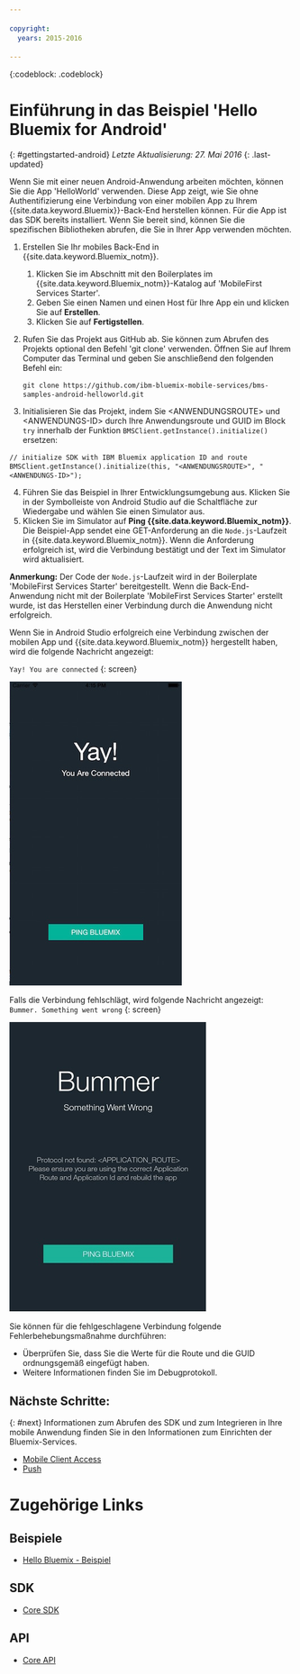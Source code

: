 ```yaml
---

copyright:
  years: 2015-2016

---
```


<!-- Attribute definitions -->
{:codeblock: .codeblock}

# Einführung in das Beispiel 'Hello Bluemix for Android'
{: #gettingstarted-android}
*Letzte Aktualisierung: 27. Mai 2016*
{: .last-updated}  

Wenn Sie mit einer neuen Android-Anwendung arbeiten möchten, können Sie die App 'HelloWorld' verwenden. Diese App zeigt, wie Sie ohne Authentifizierung eine Verbindung von einer mobilen App zu Ihrem {{site.data.keyword.Bluemix}}-Back-End herstellen können. Für die App
ist das SDK bereits installiert. Wenn Sie bereit sind, können Sie die spezifischen Bibliotheken abrufen, die Sie in Ihrer App verwenden möchten.

1. Erstellen Sie Ihr mobiles Back-End in {{site.data.keyword.Bluemix_notm}}.
    1. Klicken Sie im Abschnitt mit den Boilerplates im {{site.data.keyword.Bluemix_notm}}-Katalog auf 'MobileFirst Services Starter'.
    2. Geben Sie einen Namen und einen Host für Ihre App ein und klicken Sie auf **Erstellen**.
    3. Klicken Sie auf **Fertigstellen**.
2. Rufen Sie das Projekt aus GitHub ab. Sie können zum Abrufen des Projekts optional den Befehl 'git clone' verwenden. Öffnen Sie auf Ihrem Computer das Terminal und geben Sie anschließend den folgenden Befehl ein:
    ```
    git clone https://github.com/ibm-bluemix-mobile-services/bms-samples-android-helloworld.git
    ```

3. Initialisieren Sie das Projekt, indem Sie &lt;ANWENDUNGSROUTE&gt; und &lt;ANWENDUNGS-ID&gt; durch Ihre Anwendungsroute und GUID im Block `try` innerhalb der Funktion `BMSClient.getInstance().initialize()` ersetzen:
```
// initialize SDK with IBM Bluemix application ID and route
BMSClient.getInstance().initialize(this, "<ANWENDUNGSROUTE>", "<ANWENDUNGS-ID>");
```
4. Führen Sie das Beispiel in Ihrer Entwicklungsumgebung aus.
Klicken Sie in der Symbolleiste von Android Studio auf die Schaltfläche zur Wiedergabe und wählen Sie einen Simulator aus.
5. Klicken Sie im Simulator auf **Ping {{site.data.keyword.Bluemix_notm}}**. Die Beispiel-App sendet eine GET-Anforderung an die `Node.js`-Laufzeit in {{site.data.keyword.Bluemix_notm}}. Wenn die Anforderung erfolgreich ist, wird die Verbindung bestätigt und der Text im Simulator wird aktualisiert.

  **Anmerkung:** Der Code der `Node.js`-Laufzeit wird in der Boilerplate 'MobileFirst Services Starter' bereitgestellt. Wenn die Back-End-Anwendung nicht mit der Boilerplate 'MobileFirst Services Starter' erstellt wurde, ist das Herstellen einer Verbindung durch die Anwendung nicht erfolgreich.

  Wenn Sie in Android Studio erfolgreich eine Verbindung zwischen der mobilen App und {{site.data.keyword.Bluemix_notm}} hergestellt haben, wird die folgende Nachricht angezeigt:

  `Yay! You are connected`
  {: screen}

  ![Verbindung zwischen Anwendung 'Hello World' und {{site.data.keyword.Bluemix_notm}} erfolgreich hergestellt](images/yayconnected.jpg "Abbildung 1. Verbindung zwischen Anwendung 'Hello World' und und Bluemix erfolgreich hergestellt")

  Falls die Verbindung fehlschlägt, wird folgende Nachricht angezeigt:
  `Bummer. Something went wrong`
  {: screen}

  ![Verbindung zwischen Anwendung 'Hello World' und Bluemix nicht hergestellt](images/bummer_android.jpg "Abbildung 2. Verbindung zwischen Anwendung 'Hello World' und Bluemix nicht hergestellt")

  Sie können für die fehlgeschlagene Verbindung folgende Fehlerbehebungsmaßnahme durchführen:
   * Überprüfen Sie, dass Sie die Werte für die Route und die GUID ordnungsgemäß eingefügt haben.
   * Weitere Informationen finden Sie im Debugprotokoll.


## Nächste Schritte:
{: #next}
Informationen zum Abrufen des SDK und zum Integrieren in Ihre mobile Anwendung finden Sie in den Informationen zum Einrichten der Bluemix-Services.
   * [Mobile Client Access](../../services/mobileaccess/index.html)
   * [Push](../../services/mobilepush/index.html)

# Zugehörige Links

## Beispiele
   * [Hello Bluemix - Beispiel](https://github.com/ibm-bluemix-mobile-services/bms-samples-android-helloworld)

## SDK
   * [Core SDK](https://github.com/ibm-bluemix-mobile-services/bms-clientsdk-android-core)

## API
   * [Core API](https://www.{DomainName}/docs/api/content/api/mobilefirst/android/core-api-doc/overview-summary.html)
